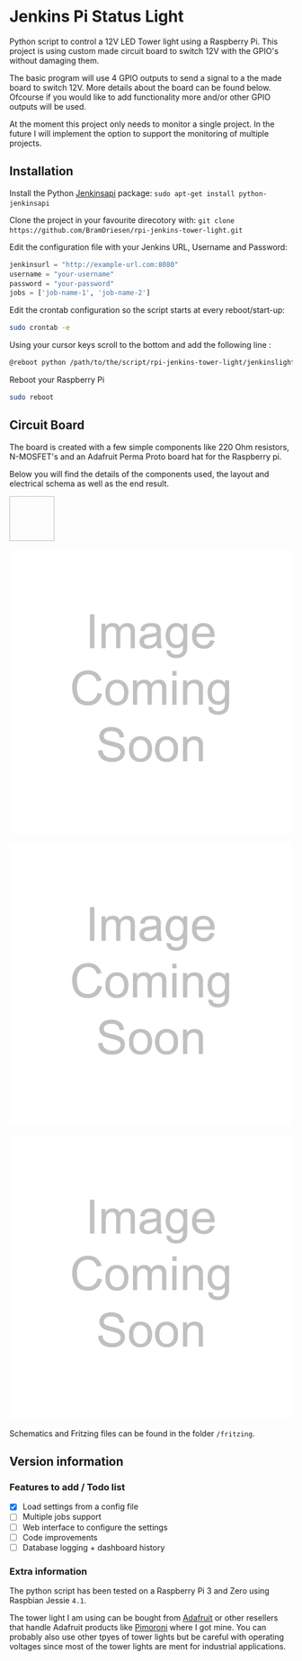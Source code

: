 # Jenkins Pi Status Light
Python script to control a 12V LED Tower light using a Raspberry Pi. This project is using custom made circuit board to switch 12V with the GPIO's without damaging them.

The basic program will use 4 GPIO outputs to send a signal to a the made board to switch 12V. More details about the board can be found below. Ofcourse if you would like to add functionality more and/or other GPIO outputs will be used.

At the moment this project only needs to monitor a single project. In the future I will implement the option to support the monitoring of multiple projects.

## Installation
Install the Python [Jenkinsapi][1] package: `sudo apt-get install python-jenkinsapi`

Clone the project in your favourite direcotory with: `git clone https://github.com/BramDriesen/rpi-jenkins-tower-light.git`

Edit the configuration file with your Jenkins URL, Username and Password:
```py
jenkinsurl = "http://example-url.com:8080"
username = "your-username"
password = "your-password"
jobs = ['job-name-1', 'job-name-2']
```

Edit the crontab configuration so the script starts at every reboot/start-up:
```sh
sudo crontab -e
```
Using your cursor keys scroll to the bottom and add the following line :
```sh
@reboot python /path/to/the/script/rpi-jenkins-tower-light/jenkinslight.py &
```
Reboot your Raspberry Pi
```sh
sudo reboot
```

## Circuit Board
The board is created with a few simple components like 220 Ohm resistors, N-MOSFET's and an Adafruit Perma Proto board hat for the Raspberry pi.

Below you will find the details of the components used, the layout and electrical schema as well as the end result.

<img scr="images/soon.png" width="80" height="80" />

![Adafruit LED Tower (gif)][i1]

![Fritzing schematic][i2]

![End result board][i3]

Schematics and Fritzing files can be found in the folder `/fritzing`.

## Version information

### Features to add / Todo list
- [x] Load settings from a config file
- [ ] Multiple jobs support
- [ ] Web interface to configure the settings
- [ ] Code improvements
- [ ] Database logging + dashboard history

### Extra information
The python script has been tested on a Raspberry Pi 3 and Zero using Raspbian Jessie `4.1`.

The tower light I am using can be bought from [Adafruit][2] or other resellers that handle Adafruit products like [Pimoroni][3] where I got mine. You can probably also use other tpyes of tower lights but be careful with operating voltages since most of the tower lights are ment for industrial applications.

[1]: https://pypi.python.org/pypi/jenkinsapi
[2]: https://www.adafruit.com/products/2993
[3]: https://shop.pimoroni.com/products/tower-light-red-yellow-green-alert-light-with-buzzer-12vdc

[i1]: images/soon.png "Adafruit LED Tower (gif)"
[i2]: images/soon.png "Fritzing schematic"
[i3]: images/soon.png "End result board"


